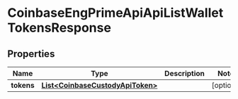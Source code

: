 
# CoinbaseEngPrimeApiApiListWalletTokensResponse

## Properties
Name | Type | Description | Notes
------------ | ------------- | ------------- | -------------
**tokens** | [**List&lt;CoinbaseCustodyApiToken&gt;**](CoinbaseCustodyApiToken.md) |  |  [optional]



